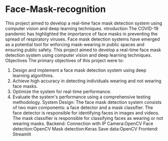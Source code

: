 # Face-Mask-recognition
This project aimed to develop a real-time face mask detection system using computer vision and deep learning techniques.
ntroduction
The COVID-19 pandemic has highlighted the importance of face masks in preventing the
spread of respiratory viruses. Face mask detection systems have emerged as a potential tool
for enforcing mask-wearing in public spaces and ensuring public safety. This project aimed to
develop a real-time face mask detection system using computer vision and deep learning
techniques.
Objectives
The primary objectives of this project were to:
1.  Design and implement a face mask detection system using deep learning algorithms.
2.  Achieve high accuracy in detecting individuals wearing and not wearing face masks.
3.  Optimize the system for real-time performance.
4.  Evaluate the system's performance using a comprehensive testing methodology.
System Design:
The face mask detection system consists of two main components: a face detector
and a mask classifier. The face detector is responsible for identifying faces in images
and videos. The mask classifier is responsible for classifying faces as wearing or not
wearing masks.
Backend:
Connection with IP Camera:OpenCV
Face detection:OpenCV
Mask detection:Keras
Save data:OpenCV
Frontend:
Streamlit
